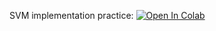 SVM implementation practice:
[![Open In Colab](https://colab.research.google.com/assets/colab-badge.svg)](https://colab.research.google.com/github/girafe-ai/ml-course/blob/22f_basic/homeworks/assignment0_03_svm/assignment0_03_svm_kernel.ipynb)